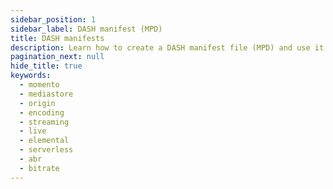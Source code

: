 ```yaml
---
sidebar_position: 1
sidebar_label: DASH manifest (MPD)
title: DASH manifests
description: Learn how to create a DASH manifest file (MPD) and use it with Momento MediaStore.
pagination_next: null
hide_title: true
keywords:
  - momento
  - mediastore
  - origin
  - encoding
  - streaming
  - live
  - elemental
  - serverless
  - abr
  - bitrate
---
```

